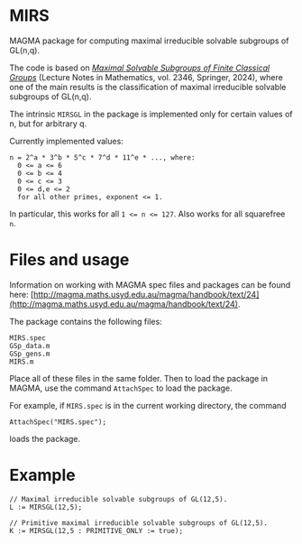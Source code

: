 # MIRS
MAGMA package for computing maximal irreducible solvable subgroups of GL(n,q).

The code is based on [_Maximal Solvable Subgroups of Finite Classical Groups_](https://doi.org/10.1007/978-3-031-62915-0) (Lecture Notes in Mathematics, vol. 2346, Springer, 2024), where one of the main results is the classification of maximal irreducible solvable subgroups of GL(n,q).

The intrinsic ```MIRSGL``` in the package is implemented only for certain values of n, but for arbitrary q.

Currently implemented values:
  ```
  n = 2^a * 3^b * 5^c * 7^d * 11^e * ..., where:
    0 <= a <= 6
    0 <= b <= 4
    0 <= c <= 3
    0 <= d,e <= 2
    for all other primes, exponent <= 1.
  ```

In particular, this works for all ```1 <= n <= 127```. Also works for all squarefree ```n```.

# Files and usage

Information on working with MAGMA spec files and packages can be found here: [http://magma.maths.usyd.edu.au/magma/handbook/text/24](http://magma.maths.usyd.edu.au/magma/handbook/text/24).

The package contains the following files:

```
MIRS.spec
GSp_data.m
GSp_gens.m
MIRS.m
```

Place all of these files in the same folder. Then to load the package in MAGMA, use the command ```AttachSpec``` to load the package. 

For example, if ```MIRS.spec``` is in the current working directory, the command

```
AttachSpec("MIRS.spec");
```

loads the package.

# Example

```
// Maximal irreducible solvable subgroups of GL(12,5).
L := MIRSGL(12,5);

// Primitive maximal irreducible solvable subgroups of GL(12,5).
K := MIRSGL(12,5 : PRIMITIVE_ONLY := true);
```
